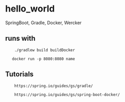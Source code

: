 # hello_world
SpringBoot, Gradle, Docker, Wercker



## runs with

        ./gradlew build buildDocker
        
       docker run -p 8080:8080 name


## Tutorials


        https://spring.io/guides/gs/gradle/

        https://spring.io/guides/gs/spring-boot-docker/